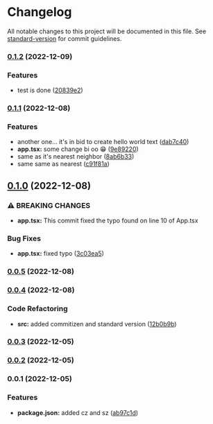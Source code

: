 # Changelog

All notable changes to this project will be documented in this file. See [standard-version](https://github.com/conventional-changelog/standard-version) for commit guidelines.

### [0.1.2](https://github.com/kwaoquaye/test-sv-cz-project/compare/v0.1.1...v0.1.2) (2022-12-09)


### Features

* test is done ([20839e2](https://github.com/kwaoquaye/test-sv-cz-project/commit/20839e25c1097b53aa72062b04fc78461af6aedb))

### [0.1.1](https://github.com/kwaoquaye/test-sv-cz-project/compare/v0.1.0...v0.1.1) (2022-12-08)


### Features

* another one... it's in bid to create hello world text ([dab7c40](https://github.com/kwaoquaye/test-sv-cz-project/commit/dab7c40d4961d85daaa6c317303237c815f5921c))
* **app.tsx:** some change bi oo 😁 ([9e89220](https://github.com/kwaoquaye/test-sv-cz-project/commit/9e8922049ca795dca528ee6a5dc004762894888f))
* same as it's nearest neighbor ([8ab6b33](https://github.com/kwaoquaye/test-sv-cz-project/commit/8ab6b338c7442afe115490cb1f95c64f1e7d107a))
* same same as nearest ([c91f81a](https://github.com/kwaoquaye/test-sv-cz-project/commit/c91f81af763e1a4e4602ca234aecb27422044fcf))

## [0.1.0](https://github.com/kwaoquaye/test-sv-cz-project/compare/v0.0.5...v0.1.0) (2022-12-08)


### ⚠ BREAKING CHANGES

* **app.tsx:** This commit fixed the typo found on line 10 of App.tsx

### Bug Fixes

* **app.tsx:** fixed typo ([3c03ea5](https://github.com/kwaoquaye/test-sv-cz-project/commit/3c03ea5b5e85590bdbf2a6e6df27e80675c7afa7))

### [0.0.5](https://github.com/kwaoquaye/test-sv-cz-project/compare/v0.0.4...v0.0.5) (2022-12-08)

### [0.0.4](https://github.com/kwaoquaye/test-sv-cz-project/compare/v0.0.3...v0.0.4) (2022-12-08)


### Code Refactoring

* **src:** added commitizen and standard version ([12b0b9b](https://github.com/kwaoquaye/test-sv-cz-project/commit/12b0b9b02d12b2a0abbe0b0082ccbf44b65d922f))

### [0.0.3](https://github.com/kwaoquaye/test-sv-cz-project/compare/v0.0.2...v0.0.3) (2022-12-05)

### [0.0.2](https://github.com/kwaoquaye/test-sv-cz-project/compare/v0.0.1...v0.0.2) (2022-12-05)

### 0.0.1 (2022-12-05)


### Features

* **package.json:** added cz and sz ([ab97c1d](https://github.com/kwaoquaye/test-sv-cz-project/commit/ab97c1d4b72e4efab18ebd97b2bf65bc9c792584))
